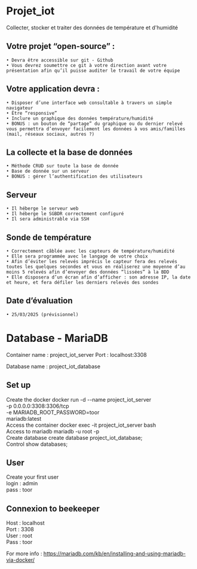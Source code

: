 # Projet_iot
Collecter, stocker et traiter des données de température et d'humidité

## Votre projet “open-source” :
    • Devra être accessible sur git - Github
    • Vous devrez soumettre ce git à votre direction avant votre présentation afin qu’il puisse auditer le travail de votre équipe  

## Votre application devra :
    • Disposer d’une interface web consultable à travers un simple navigateur  
    • Être “responsive”  
    • Inclure un graphique des données température/humidité  
    • BONUS : un bouton de “partage” du graphique ou du dernier relevé vous permettra d’envoyer facilement les données à vos amis/familles (mail, réseaux sociaux, autres ?)  

## La collecte et la base de données
    • Méthode CRUD sur toute la base de donnée    
    • Base de donnée sur un serveur   
    • BONUS : gérer l’authentification des utilisateurs  
## Serveur
    • Il héberge le serveur web  
    • Il héberge le SGBDR correctement configuré  
    • Il sera administrable via SSH  
## Sonde de température
    • Correctement câblée avec les capteurs de température/humidité  
    • Elle sera programmée avec le langage de votre choix  
    • Afin d’éviter les relevés imprécis le capteur fera des relevés toutes les quelques secondes et vous en réaliserez une moyenne d’au moins 5 relevés afin d’envoyer des données “lissées” à la BDD  
    • Elle disposera d’un écran afin d’afficher : son adresse IP, la date et heure, et fera défiler les derniers relevés des sondes  

## Date d’évaluation 
    • 25/03/2025 (prévisionnel)  


# Database - MariaDB

Container name : project_iot_server
Port : localhost:3308

Database name : project_iot_database

## Set up

Create the docker
    docker run -d --name project_iot_server     
    -p 0.0.0.0:3308:3306/tcp     
    -e MARIADB_ROOT_PASSWORD=toor     
    mariadb:latest  
Access the container
    docker exec -it project_iot_server bash  
Access to mariadb
    mariadb -u root -p  
Create database
    create database project_iot_database;  
Control
    show databases;  

## User
Create your first user  
login : admin  
pass : toor  

## Connexion to beekeeper
Host : localhost  
Port : 3308  
User : root  
Pass : toor  


For more info : https://mariadb.com/kb/en/installing-and-using-mariadb-via-docker/